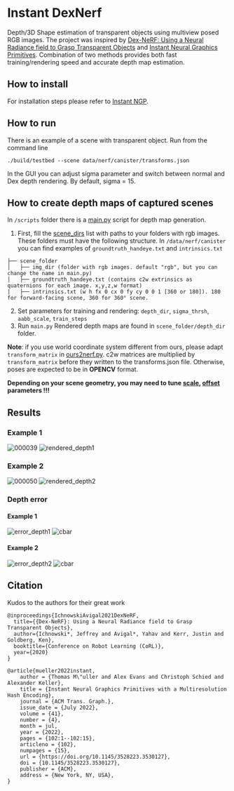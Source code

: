 # Instant DexNerf

Depth/3D Shape estimation of transparent objects using multiview posed RGB images. The project was inspired by [Dex-NeRF: Using a Neural Radiance field to Grasp Transparent Objects](https://sites.google.com/view/dex-nerf) and [Instant Neural Graphics Primitives](https://nvlabs.github.io/instant-ngp/). Combination of two methods provides both fast training/rendering speed and accurate depth map estimation.

## How to install
For installation steps please refer to [Instant NGP](https://github.com/NVlabs/instant-ngp). 

## How to run
There is an example of a scene with transparent object. Run from the command line
```
./build/testbed --scene data/nerf/canister/transforms.json
```
In the GUI you can adjust sigma parameter and switch between normal and Dex depth rendering. By default, sigma = 15.

## How to create depth maps of captured scenes
In ``` /scripts ``` folder there is a [main.py](https://github.com/salykovaa/instant-DexNerf/blob/main/scripts/main.py) script
for depth map generation.

1. First, fill the [scene_dirs](https://github.com/salykovaa/instant-DexNerf/blob/main/scripts/main.py#L9) list with paths to your folders with rgb images. These folders must have the following structure. In ```/data/nerf/canister``` you can find examples of ```groundtruth_handeye.txt``` and ``` intrinsics.txt ```
```
├── scene_folder
│   ├── img_dir (folder with rgb images. default "rgb", but you can change the name in main.py) 
│   ├── groundtruth_handeye.txt (contains c2w extrinsics as quaternions for each image. x,y,z,w format)
|   ├── intrinsics.txt (w h fx 0 cx 0 fy cy 0 0 1 [360 or 180]). 180 for forward-facing scene, 360 for 360° scene.
```
2. Set parameters for training and rendering: ```depth_dir```, ```sigma_thrsh```, ```aabb_scale```, ``` train_steps ```
3. Run ```main.py``` Rendered depth maps are found in ```scene_folder/depth_dir``` folder.

**Note**: if you use world coordinate system different from ours, please adapt ```transform_matrix``` in [ours2nerf.py](https://github.com/salykovaa/instant-DexNerf/blob/main/scripts/ours2nerf.py#L85). c2w matrices are multiplied by ```transform_matrix```
before they written to the transforms.json file. Otherwise, poses are expected to be in **OPENCV** format.

**Depending on your scene geometry, you may need to tune [scale](https://github.com/salykovaa/instant-DexNerf/blob/main/scripts/ours2nerf.py#L64), [offset](https://github.com/salykovaa/instant-DexNerf/blob/main/scripts/ours2nerf.py#L43) parameters !!!**

## Results
### Example 1

![000039](https://user-images.githubusercontent.com/63703454/179689907-855bbce7-355e-4ec3-8d32-d9458c950dd7.png)
![rendered_depth1](https://user-images.githubusercontent.com/63703454/179689927-d61fad50-18e1-4010-8e1b-826a2d465e4a.png)

### Example 2

![000050](https://user-images.githubusercontent.com/63703454/179689986-17ca4f76-409d-430d-b2c6-51ad8461abab.png)
![rendered_depth2](https://user-images.githubusercontent.com/63703454/179690005-c097abb0-3cf1-443c-ba83-53c2077c3e0d.png)

### Depth error
#### Example 1
![error_depth1](https://user-images.githubusercontent.com/63703454/179690100-710bb937-8958-4d31-88fa-fb7f7e2499cb.png)
![cbar](https://user-images.githubusercontent.com/63703454/179690127-83629d6b-aedb-4eae-9e2b-2028e7b870d2.png)

#### Example 2
![error_depth2](https://user-images.githubusercontent.com/63703454/179690059-f3fec438-3bfd-4a0b-b4cf-2ac9dffa01ba.png)
![cbar](https://user-images.githubusercontent.com/63703454/179690127-83629d6b-aedb-4eae-9e2b-2028e7b870d2.png)

## Citation
Kudos to the authors for their great work
```
@inproceedings{IchnowskiAvigal2021DexNeRF,
  title={{Dex-NeRF}: Using a Neural Radiance field to Grasp Transparent Objects},
  author={Ichnowski*, Jeffrey and Avigal*, Yahav and Kerr, Justin and Goldberg, Ken},
  booktitle={Conference on Robot Learning (CoRL)},
  year={2020}
}
```
```
@article{mueller2022instant,
    author = {Thomas M\"uller and Alex Evans and Christoph Schied and Alexander Keller},
    title = {Instant Neural Graphics Primitives with a Multiresolution Hash Encoding},
    journal = {ACM Trans. Graph.},
    issue_date = {July 2022},
    volume = {41},
    number = {4},
    month = jul,
    year = {2022},
    pages = {102:1--102:15},
    articleno = {102},
    numpages = {15},
    url = {https://doi.org/10.1145/3528223.3530127},
    doi = {10.1145/3528223.3530127},
    publisher = {ACM},
    address = {New York, NY, USA},
}
```
